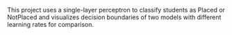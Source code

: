 This project uses a single-layer perceptron to classify students as Placed or NotPlaced and visualizes decision boundaries of two models with different learning rates for comparison.
